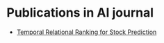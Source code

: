 # Publications in AI journal


- [Temporal Relational Ranking for Stock Prediction](https://github.com/ai-gamer/fintech-literature/blob/main/journal/aijournal/relation/README.md)


